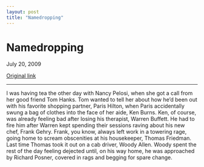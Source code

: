 ```yaml
---
layout: post
title: "Namedropping"
---
```

Namedropping
============

July 20, 2009

[Original link](http://www.aaronsw.com/weblog/namedropping)

* * * * *

I was having tea the other day with Nancy Pelosi, when she got a call
from her good friend Tom Hanks. Tom wanted to tell her about how he’d
been out with his favorite shopping partner, Paris Hilton, when Paris
accidentally swung a bag of clothes into the face of her aide, Ken
Burns. Ken, of course, was already feeling bad after losing his
therapist, Warren Buffett. He had to fire him after Warren kept spending
their sessions raving about his new chef, Frank Gehry. Frank, you know,
always left work in a towering rage, going home to scream obscenities at
his housekeeper, Thomas Friedman. Last time Thomas took it out on a cab
driver, Woody Allen. Woody spent the rest of the day feeling dejected
until, on his way home, he was approached by Richard Posner, covered in
rags and begging for spare change.
